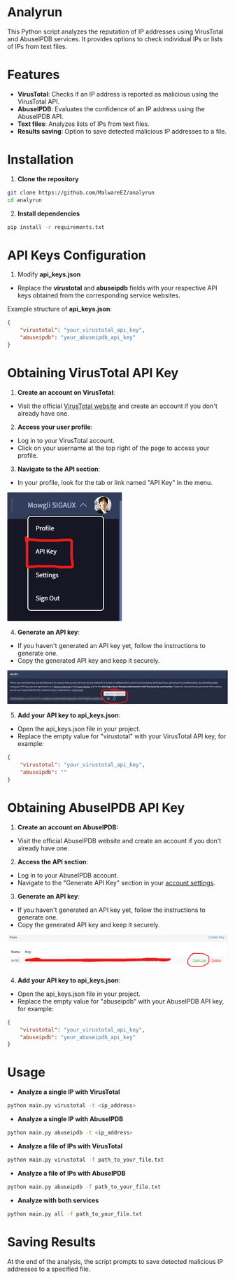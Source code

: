 # Analyrun
This Python script analyzes the reputation of IP addresses using VirusTotal and AbuseIPDB services. It provides options to check individual IPs or lists of IPs from text files.

# Features
- **VirusTotal**: Checks if an IP address is reported as malicious using the VirusTotal API.
- **AbuseIPDB**: Evaluates the confidence of an IP address using the AbuseIPDB API.
- **Text files**: Analyzes lists of IPs from text files.
- **Results saving**: Option to save detected malicious IP addresses to a file.

# Installation
1. **Clone the repository**
```sh
git clone https://github.com/MalwareEZ/analyrun
cd analyrun
```

2. **Install dependencies**
```sh
pip install -r requirements.txt
```

# API Keys Configuration
1. Modify **api_keys.json**
- Replace the **virustotal** and **abuseipdb** fields with your respective API keys obtained from the corresponding service websites.

Example structure of **api_keys.json**:
```json
{
    "virustotal": "your_virustotal_api_key",
    "abuseipdb": "your_abuseipdb_api_key"
}
```

# Obtaining VirusTotal API Key
1. **Create an account on VirusTotal**:
- Visit the official [VirusTotal website](https://www.virustotal.com/) and create an account if you don't already have one.

2. **Access your user profile**:
- Log in to your VirusTotal account.
- Click on your username at the top right of the page to access your profile.

3. **Navigate to the API section**:
- In your profile, look for the tab or link named "API Key" in the menu.

![api_key_virustotal](api_key_virustotal.png)


4. **Generate an API key**:
- If you haven't generated an API key yet, follow the instructions to generate one.
- Copy the generated API key and keep it securely.

![api_key_virustotal](api_key_copy.png)

5. **Add your API key to api_keys.json**:
- Open the api_keys.json file in your project.
- Replace the empty value for "virustotal" with your VirusTotal API key, for example:

```json
{
    "virustotal": "your_virustotal_api_key",
    "abuseipdb": ""
}
```

# Obtaining AbuseIPDB API Key
1. **Create an account on AbuseIPDB:**
- Visit the official AbuseIPDB website and create an account if you don't already have one.

2. **Access the API section**:
- Log in to your AbuseIPDB account.
- Navigate to the "Generate API Key" section in your [account settings](https://www.abuseipdb.com/account/api).

3. **Generate an API key**:
- If you haven't generated an API key yet, follow the instructions to generate one.
- Copy the generated API key and keep it securely.

![api_key_virustotal](api_key_abuseipdb.png)

4. **Add your API key to api_keys.json**:
- Open the api_keys.json file in your project.
- Replace the empty value for "abuseipdb" with your AbuseIPDB API key, for example:

```json
{
    "virustotal": "your_virustotal_api_key",
    "abuseipdb": "your_abuseipdb_api_key"
}
```

# Usage
- **Analyze a single IP with VirusTotal**
```sh
python main.py virustotal -t <ip_address>
```

- **Analyze a single IP with AbuseIPDB**
```sh
python main.py abuseipdb -t <ip_address>
```

- **Analyze a file of IPs with VirusTotal**
```sh
python main.py virustotal -f path_to_your_file.txt
```

- **Analyze a file of IPs with AbuseIPDB**
```sh
python main.py abuseipdb -f path_to_your_file.txt
```

- **Analyze with both services**
```sh
python main.py all -f path_to_your_file.txt
```

# Saving Results
At the end of the analysis, the script prompts to save detected malicious IP addresses to a specified file.
